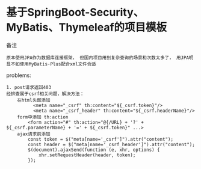 # 基于SpringBoot-Security、MyBatis、Thymeleaf的项目模板

备注
    
    原本使用JPA作为数据库连接框架， 但国内项目用到复杂查询的场景和次数太多了， 用JPA明显不如使用MyBatis-Plus配合xml文件合适
    
problems:

    1. post请求返回403
    经排查属于csrf相关问题，解决方法：
        在html头部添加
              <meta name="_csrf" th:content="${_csrf.token}"/>
              <meta name="_csrf_header" th:content="${_csrf.headerName}"/>
        form中添加 th:action
            <form action="#" th:action="@{/URL} + '?' + ${_csrf.parameterName} + '=' + ${_csrf.token}" ...>
        ajax请求前添加
            const token = $("meta[name='_csrf']").attr("content");
            const header = $("meta[name='_csrf_header']").attr("content");
            $(document).ajaxSend(function (e, xhr, options) {
                xhr.setRequestHeader(header, token);
            });

